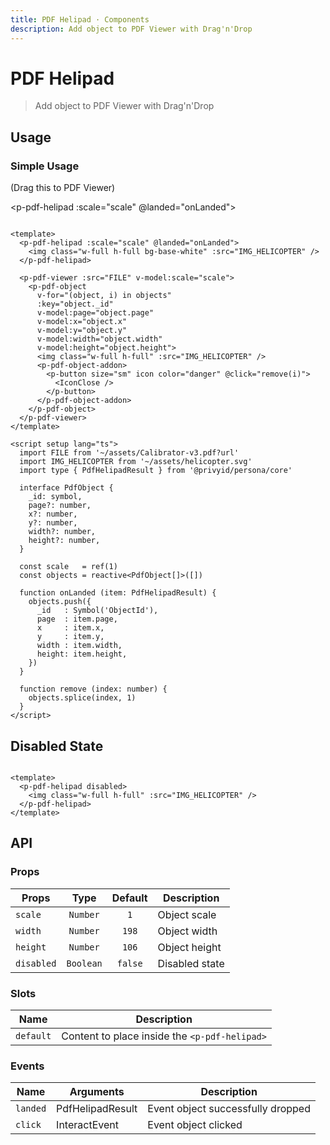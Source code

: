 ```yaml
---
title: PDF Helipad · Components
description: Add object to PDF Viewer with Drag'n'Drop
---
```


<script setup>
  import pPdfHelipad from './PdfHelipad.vue'
  import pPdfObject from '../pdf-object/PdfObject.vue'
  import pPdfObjectAddon from '../pdf-object/PdfObjectAddon.vue'
  import pPdfViewer from '../pdf-viewer/PdfViewer.vue'
  import pButton from '../button/Button.vue'
  import IconClose from '@privyid/persona-icon/vue/close/16.vue'
  import { reactive, ref } from 'vue-demi'
  import { withBase } from 'vitepress'

  const FILE           = withBase('/assets/pdf/Calibrator-v3.pdf')
  const IMG_HELICOPTER = withBase('/assets/images/img-helicopter.svg')

  const objects = reactive([])
  const scale   = ref(1)

  function onLanded (item) {
    objects.push({
      _id   : Symbol('ObjectId'),
      page  : item?.page,
      x     : item?.x,
      y     : item?.y,
      width : item?.width,
      height: item?.height,
    })
  }

  function remove (index) {
    objects.splice(index, 1)
  }
</script>

# PDF Helipad

> Add object to PDF Viewer with Drag'n'Drop

## Usage

### Simple Usage

(Drag this to PDF Viewer)

<p-pdf-helipad :scale="scale" @landed="onLanded">
  <img class="w-full h-full bg-base-white" :src="IMG_HELICOPTER" />
</p-pdf-helipad>

<preview>
  <p-pdf-viewer :src="FILE" v-model:scale="scale">
    <p-pdf-object
      v-for="(object, i) in objects"
      :key="object._id"
      v-model:page="object.page"
      v-model:x="object.x"
      v-model:y="object.y"
      v-model:width="object.width"
      v-model:height="object.height">
      <img class="w-full h-full rounded" :src="IMG_HELICOPTER" />
      <p-pdf-object-addon>
        <p-button size="sm" icon color="danger" @click="remove(i)">
          <IconClose />
        </p-button>
      </p-pdf-object-addon>
    </p-pdf-object>
  </p-pdf-viewer>
</preview>

```vue
<template>
  <p-pdf-helipad :scale="scale" @landed="onLanded">
    <img class="w-full h-full bg-base-white" :src="IMG_HELICOPTER" />
  </p-pdf-helipad>

  <p-pdf-viewer :src="FILE" v-model:scale="scale">
    <p-pdf-object
      v-for="(object, i) in objects"
      :key="object._id"
      v-model:page="object.page"
      v-model:x="object.x"
      v-model:y="object.y"
      v-model:width="object.width"
      v-model:height="object.height">
      <img class="w-full h-full" :src="IMG_HELICOPTER" />
      <p-pdf-object-addon>
        <p-button size="sm" icon color="danger" @click="remove(i)">
          <IconClose />
        </p-button>
      </p-pdf-object-addon>
    </p-pdf-object>
  </p-pdf-viewer>
</template>

<script setup lang="ts">
  import FILE from '~/assets/Calibrator-v3.pdf?url'
  import IMG_HELICOPTER from '~/assets/helicopter.svg'
  import type { PdfHelipadResult } from '@privyid/persona/core'

  interface PdfObject {
    _id: symbol,
    page?: number,
    x?: number,
    y?: number,
    width?: number,
    height?: number,
  }

  const scale   = ref(1)
  const objects = reactive<PdfObject[]>([])

  function onLanded (item: PdfHelipadResult) {
    objects.push({
      _id   : Symbol('ObjectId'),
      page  : item.page,
      x     : item.x,
      y     : item.y,
      width : item.width,
      height: item.height,
    })
  }

  function remove (index: number) {
    objects.splice(index, 1)
  }
</script>
```

## Disabled State

<preview class="!bg-base-white">
  <p-pdf-helipad disabled>
    <img class="w-full h-full" :src="IMG_HELICOPTER" />
  </p-pdf-helipad>
</preview>

```vue
<template>
  <p-pdf-helipad disabled>
    <img class="w-full h-full" :src="IMG_HELICOPTER" />
  </p-pdf-helipad>
</template>
```

## API

### Props

| Props      |   Type    | Default | Description    |
|------------|:---------:|:-------:|----------------|
| `scale`    | `Number`  |   `1`   | Object scale   |
| `width`    | `Number`  |  `198`  | Object width   |
| `height`   | `Number`  |  `106`  | Object height  |
| `disabled` | `Boolean` | `false` | Disabled state |

### Slots

| Name      | Description                                   |
|-----------|-----------------------------------------------|
| `default` | Content to place inside the `<p-pdf-helipad>` |

### Events

| Name     | Arguments        | Description                       |
|----------|------------------|-----------------------------------|
| `landed` | PdfHelipadResult | Event object successfully dropped |
| `click`  | InteractEvent    | Event object clicked              |

